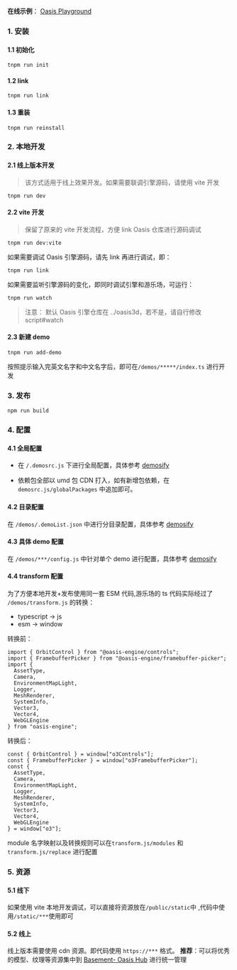 **在线示例**： [Oasis Playground](https://oasis-engine.github.io/0.1/playground/index.html)

### 1. 安装

#### 1.1 初始化

```
tnpm run init
```

#### 1.2 link

```
tnpm run link
```

#### 1.3 重装

```
tnpm run reinstall
```

### 2. 本地开发

#### 2.1 线上版本开发

> 该方式适用于线上效果开发。如果需要联调引擎源码，请使用 vite 开发

```
tnpm run dev
```

#### 2.2 vite 开发

> 保留了原来的 vite 开发流程，方便 link Oasis 仓库进行源码调试

```
tnpm run dev:vite
```

如果需要调试 Oasis 引擎源码，请先 link 再进行调试，即：

```
tnpm run link
```

如果需要监听引擎源码的变化，即同时调试引擎和游乐场，可运行：

```
tnpm run watch
```

> 注意： 默认 Oasis 引擎仓库在 ../oasis3d，若不是，请自行修改 script#watch

#### 2.3 新建 demo

```
tnpm run add-demo
```
按照提示输入完英文名字和中文名字后，即可在`/demos/*****/index.ts` 进行开发

### 3. 发布

```
npm run build
```

### 4. 配置

#### 4.1 全局配置

- 在 `/.demosrc.js` 下进行全局配置，具体参考 [demosify](http://www.demosify.com/#/zh-cn/basic?id=demosrc)

- 依赖包全部以 umd 包 CDN 打入，如有新增包依赖，在 `demosrc.js/globalPackages` 中追加即可。

#### 4.2 目录配置

在 `/demos/.demoList.json` 中进行分目录配置，具体参考 [demosify](http://www.demosify.com/#/zh-cn/basic?id=demolist)

#### 4.3 具体 demo 配置

在 `/demos/***/config.js` 中针对单个 demo 进行配置，具体参考 [demosify](http://www.demosify.com/#/zh-cn/basic?id=configjs)

#### 4.4 transform 配置

为了方便本地开发+发布使用同一套 ESM 代码,游乐场的 ts 代码实际经过了 `/demos/transform.js` 的转换：

- typescript -> js
- esm -> window

转换前：

```
import { OrbitControl } from "@oasis-engine/controls";
import { FramebufferPicker } from "@oasis-engine/framebuffer-picker";
import {
  AssetType,
  Camera,
  EnvironmentMapLight,
  Logger,
  MeshRenderer,
  SystemInfo,
  Vector3,
  Vector4,
  WebGLEngine
} from "oasis-engine";
```

转换后：

```
const { OrbitControl } = window["o3Controls"];
const { FramebufferPicker } = window["o3FramebufferPicker"];
const {
  AssetType,
  Camera,
  EnvironmentMapLight,
  Logger,
  MeshRenderer,
  SystemInfo,
  Vector3,
  Vector4,
  WebGLEngine
} = window["o3"];
```

module 名字映射以及转换规则可以在`transform.js/modules` 和`transform.js/replace` 进行配置

### 5. 资源

#### 5.1 线下

如果使用 vite 本地开发调试，可以直接将资源放在`/public/static`中 ,代码中使用`/static/***`使用即可

#### 5.2 线上

线上版本需要使用 cdn 资源。即代码使用 `https://***` 格式。 **推荐**：可以将优秀的模型、纹理等资源集中到 [Basement- Oasis Hub](https://yuyan-base.antfin-inc.com/OasisHub/file/detail/5fab5817c3dc8a0547aa9325?page=1&type=others) 进行统一管理
